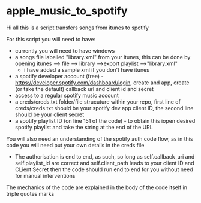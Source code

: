 # apple_music_to_spotify

Hi all this is a script transfers songs from itunes to spotify

For this script you will need to have:

- currently you will need to have windows
- a songs file labelled "library.xml" from your itunes, this can be done by opening itunes --> file --> library -->export playlist -->"library.xml"
  - i have added a sample xml if you don't have itunes   
- a spotify developer account (free) - https://developer.spotify.com/dashboard/login, create and app, create (or take the default) callback url and client id and secret
- access to a regular spotify music account
- a creds/creds.txt folder/file strucuture within your repo, first line of creds/creds.txt should be your spotify dev app client ID, the second line should be your client secret
- a spotify playlist ID (on line 151 of the code) - to obtain this iopen desired spotify playlist and take the string at the end of the URL

You will also need an understanding of the spotify auth code flow, as in this code you will need put your own details in the creds file
- The authorisation is end to end, as such, so long as self.callback_uri and self.playlist_id are correct and self.client_path leads to your client ID and CLient Secret then the code should run end to end for you without need for manual interventions

The mechanics of the code are explained in the body of the code itself in triple quotes marks
